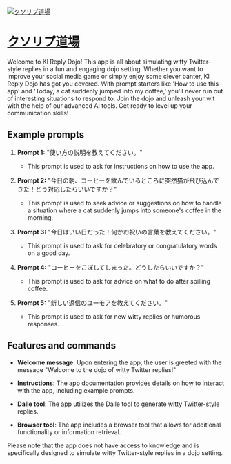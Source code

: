 [![クソリプ道場](https://files.oaiusercontent.com/file-8NML9xsNJoeFgDNJlop7Buwy?se=2123-10-17T22%3A02%3A34Z&sp=r&sv=2021-08-06&sr=b&rscc=max-age%3D31536000%2C%20immutable&rscd=attachment%3B%20filename%3Ddd41ffa8-f159-4264-8352-413b3d83fd4a.png&sig=hEddSkpC3CSdwmllrVJIb9djPCW%2B1Rqi/yoYsG0Hbr4%3D)](https://chat.openai.com/g/g-bYofBfrKr-kusoripudao-chang)

# [クソリプ道場](https://chat.openai.com/g/g-bYofBfrKr-kusoripudao-chang)

Welcome to Kl Reply Dojo! This app is all about simulating witty Twitter-style replies in a fun and engaging dojo setting. Whether you want to improve your social media game or simply enjoy some clever banter, Kl Reply Dojo has got you covered. With prompt starters like 'How to use this app' and 'Today, a cat suddenly jumped into my coffee,' you'll never run out of interesting situations to respond to. Join the dojo and unleash your wit with the help of our advanced AI tools. Get ready to level up your communication skills!

## Example prompts

1. **Prompt 1:** "使い方の説明を教えてください。"
   - This prompt is used to ask for instructions on how to use the app.

2. **Prompt 2:** "今日の朝、コーヒーを飲んでいるところに突然猫が飛び込んできた！どう対応したらいいですか？"
   - This prompt is used to seek advice or suggestions on how to handle a situation where a cat suddenly jumps into someone's coffee in the morning.

3. **Prompt 3:** "今日はいい日だった！何かお祝いの言葉を教えてください。"
   - This prompt is used to ask for celebratory or congratulatory words on a good day.

4. **Prompt 4:** "コーヒーをこぼしてしまった。どうしたらいいですか？"
   - This prompt is used to ask for advice on what to do after spilling coffee.

5. **Prompt 5:** "新しい返信のユーモアを教えてください。"
   - This prompt is used to ask for new witty replies or humorous responses.

## Features and commands

- **Welcome message**: Upon entering the app, the user is greeted with the message "Welcome to the dojo of witty Twitter replies!"

- **Instructions**: The app documentation provides details on how to interact with the app, including example prompts.

- **Dalle tool**: The app utilizes the Dalle tool to generate witty Twitter-style replies.

- **Browser tool**: The app includes a browser tool that allows for additional functionality or information retrieval.

Please note that the app does not have access to knowledge and is specifically designed to simulate witty Twitter-style replies in a dojo setting.